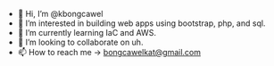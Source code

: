 - 👋 Hi, I’m @kbongcawel
- 👀 I’m interested in building web apps using bootstrap, php, and sql.
- 🌱 I’m currently learning IaC and AWS.
- 💞️ I’m looking to collaborate on uh.
- 📫 How to reach me -> bongcawelkat@gmail.com

<!---
kbongcawel/kbongcawel is a ✨ special ✨ repository because its `README.md` (this file) appears on your GitHub profile.
You can click the Preview link to take a look at your changes.
--->
